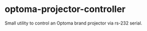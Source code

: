 # optoma-projector-controller
Small utility to control an Optoma brand projector via rs-232 serial.
